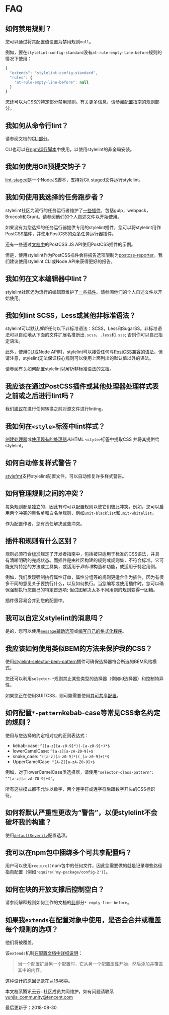 # FAQ

## 如何禁用规则？

您可以通过将其配置值设置为禁用规则`null`。

例如，要在`stylelint-config-standard`没有`at-rule-empty-line-before`规则的情况下使用：

```javascript
{
  "extends": "stylelint-config-standard",
  "rules": {
    "at-rule-empty-line-before": null
  }
}
```

您还可以为CSS的特定部分禁用规则。有关更多信息，请参阅[配置指南](http://stylelint.cn/user-guide/configuration/#rules)的规则部分。

## 我如何从命令行lint？

请参阅文档的[CLI部分](http://stylelint.cn/user-guide/cli/)。

CLI也可以在[npm运行脚本](http://blog.keithcirkel.co.uk/how-to-use-npm-as-a-build-tool/)中使用，以使用stylelint的非全局安装。

## 我如何使用Git预提交钩子？

[lint-staged](https://github.com/okonet/lint-staged)是一个NodeJS脚本，支持对Git staged文件运行stylelint。

## 我如何使用我选择的任务跑步者？

stylelint社区为流行的任务运行者维护了[一些插件](http://stylelint.cn/user-guide/complementary-tools/#build-tool-plugins)，包括gulp，webpack，Broccoli和Grunt。请参阅他们的个人自述文件以开始使用。

如果没有为您选择的任务运行器提供专用的stylelint插件，您可以将stylelint用作PostCSS插件，并使用PostCSS的[众多](https://github.com/postcss/postcss#runners)任务运行器插件。

还有一些通过[文档中](http://stylelint.cn/user-guide/postcss-plugin/)的PostCSS JS API使用PostCSS插件的示例。

但是，使用stylelint作为PostCSS插件会将报告选项限制为[postcss-reporter](https://github.com/postcss/postcss-reporter/)。我们建议使用stylelint CLI或Node API来获得更好的报告。

## 我如何在文本编辑器中lint？

stylelint社区还为流行的编辑器维护了[一些插件](http://stylelint.cn/user-guide/complementary-tools/#editor-plugins)。请参阅他们的个人自述文件以开始使用。

## 我如何lint SCSS，Less或其他非标准语法？

stylelint可以默认*解析*任何以下非标准语法：SCSS，Less和SugarSS。非标准语法可以自动地从下面的文件扩展名推断出`.scss`，`.less`和`.sss`; 否则你可以自己指定语法。

此外，使用CLI或Node API时，stylelint可以接受任何与[PostCSS兼容的语法](https://github.com/postcss/postcss#syntaxes)。但请注意，stylelint无法保证核心规则可以使用上面列出的默认值以外的语法。

请参阅有关如何配置stylelint以解析非标准语法的[文档](http://stylelint.cn/user-guide/css-processors/#parsing-non-standard-syntax)。

## 我应该在通过PostCSS插件或其他处理器处理样式表之前或之后进行lint吗？

我们[建议](http://stylelint.cn/user-guide/css-processors/)在进行任何转换之前对源文件进行linting。

## 我如何在`<style>`标签中lint样式？

[创建处理器](http://stylelint.cn/developer-guide/processors/)或[使用现有](http://stylelint.cn/user-guide/configuration/#processors)[的处理器](http://stylelint.cn/developer-guide/processors/)从HTML `<style>`标签中提取CSS 并将其提供给stylelint。

## 如何自动修复样式警告？

[stylefmt](https://github.com/morishitter/stylefmt)支持stylelint配置文件，可以自动修复许多样式警告。

## 如何管理规则之间的冲突？

每条规则都是独立的，因此有时可以配置规则以使它们彼此冲突。例如，您可以启用两个冲突的黑名单和白名单规则，例如`unit-blacklist`和`unit-whitelist`。

作为配置作者，您有责任解决这些冲突。

## 插件和规则有什么区别？

规则必须符合[标准](http://stylelint.cn/developer-guide/rules/)规定了开发者指南中，包括被只适用于标准的CSS语法，并具有清晰明确的完成状态。而插件是由社区构建的规则或规则集，不符合标准。它可能支持特定的方法或工具集，或适用于*非标准*构造和功能，或适用于特定用例。

例如，我们发现强制执行属性订单，属性分组等的规则更适合作为插件，因为有很多不同的意见关于要执行什么，以及如何执行。当您编写或使用插件时，您可以确保强制执行您自己的特定首选项; 但试图解决太多不同用例的规则变得一团糟。

插件很容易合并到您的配置中。

## 我可以自定义stylelint的消息吗？

是的，您可以使用[`message`辅助选项](http://stylelint.cn/user-guide/configuration/#custom-messages)或[编写自己的格式化程序](http://stylelint.cn/developer-guide/formatters/)。

## 我应该如何使用类似BEM的方法来保护我的CSS？

使用[stylelint-selector-bem-pattern](https://github.com/davidtheclark/stylelint-selector-bem-pattern)插件可确保选择器符合所选的BEM风格模式。

您还可以利用`selector-*`规则禁止某些类型的选择器（例如id选择器）和控制特异性。

如果您正在使用SUITCSS，则可能需要使用[其可共享配置](https://github.com/suitcss/stylelint-config-suitcss)。

## 如何配置`*-pattern`kebab-case等常见CSS命名约定的规则？

使用与您选择的约定相对应的正则表达式：

- kebab-case: `^([a-z][a-z0-9]*)(-[a-z0-9]+)*$`
- lowerCamelCase: `^[a-z][a-zA-Z0-9]+$`
- snake_case: `^([a-z][a-z0-9]*)(_[a-z0-9]+)*$`
- UpperCamelCase: `^[A-Z][a-zA-Z0-9]+$`

例如，对于lowerCamelCase类选择器，请使用`"selector-class-pattern": "^[a-z][a-zA-Z0-9]+$"`。

所有这些模式都不允许以数字，两个连字符或连字符后跟数字开头的CSS标识符。

## 如何将默认严重性更改为“警告”，以便stylelint不会破坏我的构建？

使用[`defaultSeverity`](http://stylelint.cn/user-guide/configuration/#defaultseverity)配置选项。

## 我可以在npm包中捆绑多个可共享配置吗？

用户可以使用`require()`npm包中的任何文件，因此您需要做的就是记录哪些路径指向配置（例如`require('my-package/config-2')`）。

## 如何在块的开放支撑后控制空白？

请参阅解释规则如何工作的文档的[此](http://stylelint.cn/user-guide/about-rules/#-empty-line-before-and--max-empty-lines-rules)部分`*-empty-line-before`。

## 如果我`extends`在配置对象中使用，是否会合并或覆盖每个规则的选项？

他们将被覆盖。

该`extends`机制[在配置文档中详细说明](http://stylelint.cn/user-guide/configuration/#extends)：

> 当一个配置扩展另一个配置时，它从另一个配置属性开始，然后添加并覆盖其中的内容。

这种设计的原因记录在[＃1646中](https://github.com/stylelint/stylelint/issues/1646#issuecomment-232779957)。

本文档系腾讯云云+社区成员共同维护，如有问题请联系 yunjia_community@tencent.com

最后更新于：2018-08-30